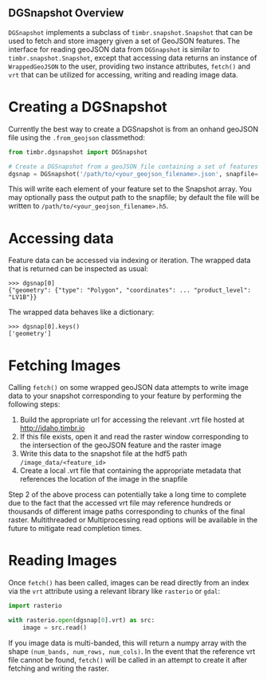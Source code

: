 ## DGSnapshot Overview

`DGSnapshot` implements a subclass of `timbr.snapshot.Snapshot` that can be used to fetch and store imagery given a set of GeoJSON
features. The interface for reading geoJSON data from `DGSnapshot` is similar to `timbr.snapshot.Snapshot`, except that accessing 
data returns an instance of `WrappedGeoJSON` to the user, providing two instance attributes, `fetch()` and `vrt` 
that can be utilized for accessing, writing and reading image data.


# Creating a DGSnapshot

Currently the best way to create a DGSnapshot is from an onhand geoJSON file using the `.from_geojson` classmethod:

```Python
from timbr.dgsnapshot import DGSnapshot

# Create a DGSnapshot from a geoJSON file containing a set of features
dgsnap = DGSnapshot('/path/to/<your_geojson_filename>.json', snapfile='output_snap.h5')
```

This will write each element of your feature set to the Snapshot array. You may optionally pass the output path to the snapfile; 
by default the file will be written to `/path/to/<your_geojson_filename>.h5`.


# Accessing data

Feature data can be accessed via indexing or iteration. The wrapped data that is returned can be inspected as usual:

```
>>> dgsnap[0]
{"geometry": {"type": "Polygon", "coordinates": ... "product_level": "LV1B"}}
```

The wrapped data behaves like a dictionary:

```
>>> dgsnap[0].keys()
['geometry']
```


# Fetching Images

Calling `fetch()` on some wrapped geoJSON data attempts to write image data to your snapshot corresponding to your feature by 
performing the following steps:

1. Build the appropriate url for accessing the relevant .vrt file hosted at http://idaho.timbr.io
2. If this file exists, open it and read the raster window corresponding to the intersection of the geoJSON feature and the raster image
3. Write this data to the snapshot file at the hdf5 path `/image_data/<feature_id>`
4. Create a local .vrt file that containing the appropriate metadata that references the location of the image in the snapfile

Step 2 of the above process can potentially take a long time to complete due to the fact that the accessed vrt file may reference hundreds
or thousands of different image paths corresponding to chunks of the final raster. Multithreaded or Multiprocessing read options will be 
available in the future to mitigate read completion times.

# Reading Images

Once `fetch()` has been called, images can be read directly from an index via the `vrt` attribute using a relevant library like 
`rasterio` or `gdal`:

```Python
import rasterio

with rasterio.open(dgsnap[0].vrt) as src:
	image = src.read()
```

If you image data is multi-banded, this will return a numpy array with the shape `(num_bands, num_rows, num_cols)`. In the event that the reference vrt 
file cannot be found, `fetch()` will be called in an attempt to create it after fetching and writing the raster.



